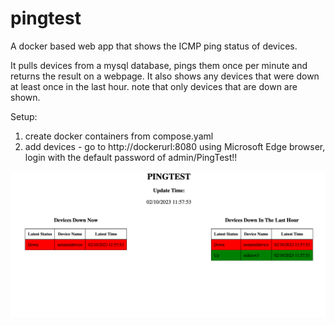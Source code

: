 # pingtest
A docker based web app that shows the ICMP ping status of devices.

It pulls devices from a mysql database, pings them once per minute and returns the result on a webpage.
It also shows any devices that were down at least once in the last hour. note that only devices that are down are shown. 

Setup:
1. create docker containers from compose.yaml
2. add devices - go to http://dockerurl:8080 using Microsoft Edge browser, login with the default password of admin/PingTest!!

<img src="https://github.com/bigmike613/pingtest/blob/d921cc28ead6c0c543d2d0ca70bd8838843100a7/pingtest.png">
